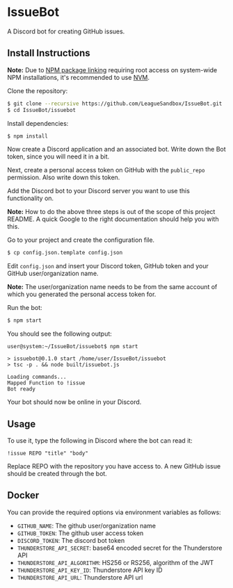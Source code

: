 # IssueBot

A Discord bot for creating GitHub issues.

## Install Instructions

**Note:** Due to [NPM package linking](https://docs.npmjs.com/cli/link) requiring root access on system-wide NPM installations, it's recommended to use [NVM](https://github.com/creationix/nvm).

Clone the repository:

```bash
$ git clone --recursive https://github.com/LeagueSandbox/IssueBot.git
$ cd IssueBot/issuebot
```

Install dependencies:

```bash
$ npm install
```

Now create a Discord application and an associated bot. Write down the Bot token, since you will need it in a bit.

Next, create a personal access token on GitHub with the `public_repo` permission. Also write down this token.

Add the Discord bot to your Discord server you want to use this functionality on.

**Note:** How to do the above three steps is out of the scope of this project README. A quick Google to the right documentation should help you with this.

Go to your project and create the configuration file.

```bash
$ cp config.json.template config.json
```

Edit `config.json` and insert your Discord token, GitHub token and your GitHub user/organization name.

**Note:** The user/organization name needs to be from the same account of which you generated the personal access token for.

Run the bot:

```bash
$ npm start
```

You should see the following output:

```
user@system:~/IssueBot/issuebot$ npm start

> issuebot@0.1.0 start /home/user/IssueBot/issuebot
> tsc -p . && node built/issuebot.js

Loading commands...
Mapped Function to !issue
Bot ready
```

Your bot should now be online in your Discord.

## Usage

To use it, type the following in Discord where the bot can read it:

```
!issue REPO "title" "body"
```

Replace REPO with the repository you have access to. A new GitHub issue should be created through the bot.


## Docker

You can provide the required options via environment variables as follows:

- `GITHUB_NAME`: The github user/organization name
- `GITHUB_TOKEN`: The github user access token
- `DISCORD_TOKEN`: The discord bot token
- `THUNDERSTORE_API_SECRET`: base64 encoded secret for the Thunderstore API
- `THUNDERSTORE_API_ALGORITHM`: HS256 or RS256, algorithm of the JWT
- `THUNDERSTORE_API_KEY_ID`: Thunderstore API key ID
- `THUNDERSTORE_API_URL`: Thunderstore API url
